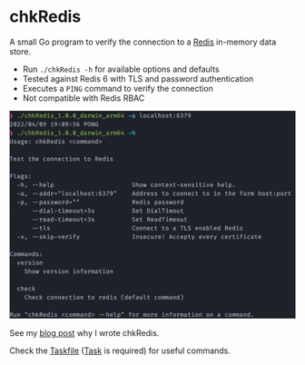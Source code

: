 # chkRedis

A small Go program to verify the connection to a [Redis](https://redis.io/) in-memory data store.

- Run `./chkRedis -h` for available options and defaults
- Tested against Redis 6 with TLS and password authentication
- Executes a `PING` command to verify the connection
- Not compatible with Redis RBAC

![](./screen.png)

See my [blog post](https://rootknecht.net/blog/redis-con/) why I wrote chkRedis.

Check the [Taskfile](./Taskfile.yml) ([Task](https://taskfile.dev/) is required) for useful commands.
